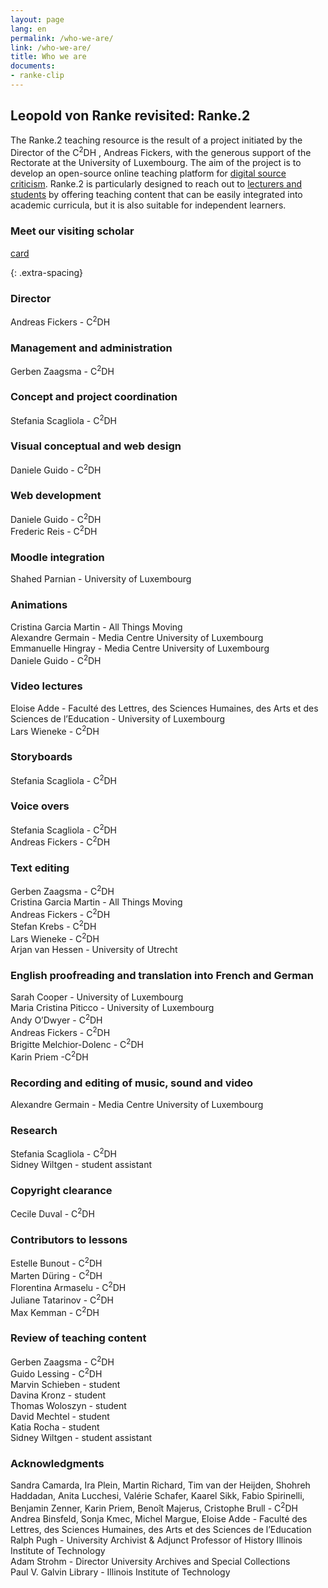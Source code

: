 ```yaml
---
layout: page
lang: en
permalink: /who-we-are/
link: /who-we-are/
title: Who we are
documents:
- ranke-clip
---
```


<!-- more -->
## Leopold von Ranke revisited: Ranke.2

The Ranke.2 teaching resource is the result of a project initiated by the Director of the C<sup>2</sup>DH , Andreas Fickers, with the generous support of the Rectorate at the University of Luxembourg. The aim of the project is to develop an open-source online teaching platform for [digital source criticism](http://ojs.viewjournal.eu/index.php/view/article/view/jethc004/4). Ranke.2 is particularly designed to reach out to [lecturers and students](https://www.science.lu/fr/youtube-en-tant-que-source/les-chances-les-risques-dune-historiographie-numerique) by offering teaching content that can be easily integrated into academic curricula, but it is also suitable for independent learners.

### Meet our visiting scholar

[card](ranke-clip)





{: .extra-spacing}
### Director
Andreas Fickers - C<sup>2</sup>DH

### Management and administration
Gerben Zaagsma - C<sup>2</sup>DH

### Concept and project coordination
Stefania Scagliola - C<sup>2</sup>DH

### Visual conceptual and web design
Daniele Guido -  C<sup>2</sup>DH

### Web development
Daniele Guido - C<sup>2</sup>DH  <br>
Frederic Reis - C<sup>2</sup>DH

### Moodle integration
Shahed Parnian - University of Luxembourg

### Animations
Cristina Garcia Martin -  All Things Moving <br>
Alexandre Germain - Media Centre University of Luxembourg <br>
Emmanuelle Hingray -  Media Centre University of Luxembourg <br>
Daniele Guido - C<sup>2</sup>DH

### Video lectures
Eloise Adde -  Faculté des Lettres, des Sciences Humaines, des Arts et des Sciences de l’Education - University of Luxembourg<br>
Lars Wieneke -  C<sup>2</sup>DH

### Storyboards
Stefania Scagliola - C<sup>2</sup>DH

### Voice overs
Stefania Scagliola - C<sup>2</sup>DH  <br>
Andreas Fickers - C<sup>2</sup>DH

### Text editing
Gerben Zaagsma - C<sup>2</sup>DH  <br>
Cristina Garcia Martin - All Things Moving <br>
Andreas Fickers - C<sup>2</sup>DH  <br>
Stefan Krebs - C<sup>2</sup>DH  <br>
Lars Wieneke - C<sup>2</sup>DH  <br>
Arjan van Hessen - University of Utrecht

### English proofreading and translation into French and German
Sarah Cooper  - University of Luxembourg <br>
Maria Cristina Piticco - University of Luxembourg <br>
Andy O’Dwyer  - C<sup>2</sup>DH <br>
Andreas Fickers - C<sup>2</sup>DH  <br>
Brigitte Melchior-Dolenc - C<sup>2</sup>DH  <br>
Karin Priem -C<sup>2</sup>DH

### Recording and editing of music, sound and video
Alexandre Germain - Media Centre University of Luxembourg

### Research
Stefania Scagliola -  C<sup>2</sup>DH  <br>
Sidney Wiltgen - student assistant

### Copyright clearance
Cecile Duval - C<sup>2</sup>DH

### Contributors to lessons
Estelle Bunout - C<sup>2</sup>DH  <br>
Marten Düring - C<sup>2</sup>DH  <br>
Florentina Armaselu - C<sup>2</sup>DH   <br>
Juliane Tatarinov - C<sup>2</sup>DH  <br>
Max Kemman - C<sup>2</sup>DH

### Review of teaching content
Gerben Zaagsma - C<sup>2</sup>DH  <br>
Guido Lessing - C<sup>2</sup>DH  <br>
Marvin Schieben - student <br>
Davina Kronz - student <br>
Thomas Woloszyn - student <br>
David Mechtel - student <br>
Katia Rocha - student <br>
Sidney Wiltgen - student assistant

### Acknowledgments
Sandra Camarda, Ira Plein, Martin Richard, Tim van der Heijden, Shohreh Haddadan, Anita Lucchesi, Valérie Schafer, Kaarel Sikk, Fabio Spirinelli, Benjamin Zenner, Karin Priem, Benoît Majerus, Cristophe Brull - C<sup>2</sup>DH  <br>
Andrea Binsfeld, Sonja Kmec, Michel Margue, Eloise Adde - Faculté des Lettres, des Sciences Humaines, des Arts et des Sciences de l’Education<br>
Ralph Pugh -  University Archivist & Adjunct Professor of History Illinois Institute of Technology  <br>
Adam Strohm - Director University Archives and Special Collections <br>
Paul V. Galvin Library - Illinois Institute of Technology  
